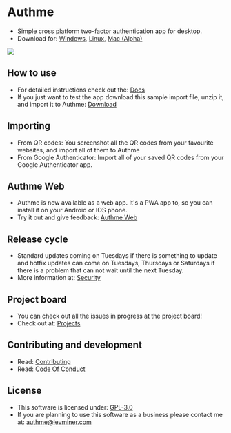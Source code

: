 # Authme

-   Simple cross platform two-factor authentication app for desktop.
-   Download for: [Windows](https://api.levminer.com/api/v1/authme/release/windows), [Linux](https://api.levminer.com/api/v1/authme/release/linux), [Mac (Alpha)](https://api.levminer.com/api/v1/authme/alpha/mac)

<img src="https://raw.githubusercontent.com/Levminer/authme/main/screenshots/screenshot.png?raw=true">

## How to use

-   For detailed instructions check out the: [Docs](https://docs.authme.levminer.com/#/import?id=import)
-   If you just want to test the app download this sample import file, unzip it, and import it to Authme: [Download](https://github.com/Levminer/authme/blob/main/sample/authme_import_sample.zip?raw=true)

## Importing

-   From QR codes: You screenshot all the QR codes from your favourite websites, and import all of them to Authme
-   From Google Authenticator: Import all of your saved QR codes from your Google Authenticator app.

## Authme Web

-   Authme is now available as a web app. It's a PWA app to, so you can install it on your Android or IOS phone.
-   Try it out and give feedback: [Authme Web](https://github.com/levminer/authme-web)

## Release cycle

-   Standard updates coming on Tuesdays if there is something to update and hotfix updates can come on Tuesdays, Thursdays or Saturdays if there is a problem that can not wait until the next Tuesday.
-   More information at: [Security](https://github.com/Levminer/authme/security/policy)

## Project board

-   You can check out all the issues in progress at the project board!
-   Check out at: [Projects](https://github.com/Levminer/authme/projects/1)

## Contributing and development

-   Read: [Contributing](https://github.com/Levminer/authme/blob/main/.github/CONTRIBUTING.md)
-   Read: [Code Of Conduct](https://github.com/Levminer/authme/blob/main/.github/CODE_OF_CONDUCT.md)

## License

-   This software is licensed under: [GPL-3.0](https://github.com/Levminer/authme/blob/main/LICENSE.md)
-   If you are planning to use this software as a business please contact me at: <authme@levminer.com>
